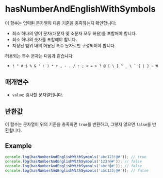 # hasNumberAndEnglishWithSymbols

이 함수는 입력된 문자열이 다음 기준을 충족하는지 확인합니다:
- 최소 하나의 영어 문자(대문자 및 소문자 모두 허용)를 포함해야 합니다.
- 최소 하나의 숫자를 포함해야 합니다.
- 지정된 범위 내의 허용된 특수 문자로만 구성되어야 합니다.

허용되는 특수 문자는 다음과 같습니다:
- ```! " # $ % & ' ( ) * + , - . / : ; < = > ? @ [ \ ] ^ _ \ ` { | } ~ ₩```

## 매개변수

- `value`: 검사할 문자열입니다.

## 반환값

이 함수는 문자열이 위의 기준을 충족하면 `true`를 반환하고, 그렇지 않으면 `false`를 반환합니다.

## Example
```typescript
console.log(hasNumberAndEnglishWithSymbols('abc123!@#')); // true
console.log(hasNumberAndEnglishWithSymbols('123!@#')); // false
console.log(hasNumberAndEnglishWithSymbols('abc!@#')); // false
console.log(hasNumberAndEnglishWithSymbols('abc123¡@#')); // false
